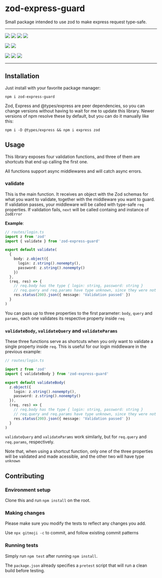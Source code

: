 # zod-express-guard

Small package intended to use zod to make express request type-safe.

---

<!-- all-shields/badges:START -->
[![](https://img.shields.io/github/workflow/status/roziscoding/zod-express-guard/Node.js%20CI?label=tests&style=flat-square)](https://github.com/roziscoding/zod-express-guard/actions?query=workflow%3A%22Node.js+CI%22) [![](https://img.shields.io/github/workflow/status/roziscoding/zod-express-guard/Node.js%20Package?label=build&style=flat-square)](https://github.com/roziscoding/zod-express-guard/actions?query=workflow%3A%22Node.js+Package%22) [![](https://img.shields.io/badge/latest-v1.0.5-CB3837.svg?style=flat-square&logo=npm)](https://www.npmjs.com/package/zod-express-guard) [![](https://img.shields.io/npm/l/zod-express-guard?style=flat-square)]() 
<!-- all-shields/badges:END -->
<!-- all-shields/engines:START -->
[![](https://img.shields.io/node/v/zod-express-guard?style=flat-square&logo=node.js&logoColor=white&color=339933)]() [![](https://img.shields.io/node/v-lts/zod-express-guard?style=flat-square&logo=node.js&logoColor=white&color=339933)]() 
<!-- all-shields/engines:END -->
<!-- all-shields/dependencies:START -->
[![](https://img.shields.io/npm/dependency-version/zod-express-guard/peer/zod?style=flat-square)]() [![](https://img.shields.io/npm/dependency-version/zod-express-guard/peer/express?style=flat-square)]() [![](https://img.shields.io/npm/dependency-version/zod-express-guard/peer/@types/express?style=flat-square)]() 
<!-- all-shields/dependencies:END -->

---

## Installation

Just install with your favorite package manager:

`npm i zod-express-guard`

Zod, Express and @types/express are peer dependencies, so you can change versions without having to
wait for me to update this library. Newer versions of npm resolve these by default, but you can do
it manually like this:

`npm i -D @types/express && npm i express zod`

## Usage

This library exposes four validation functions, and three of them are shortcuts that end up calling
the first one.

All functions support async middlewares and will catch async errors.

### validate

This is the main function. It receives an object with the Zod schemas for what you want to validate,
together with the middleware you want to guard. If validation passes, your middleware will be called
with type-safe `req` properties. If validation fails, `next` will be called containg and instance of
`ZodError`

**Example**:

```typescript
// routes/login.ts
import z from 'zod'
import { validate } from 'zod-express-guard'

export default validate(
  {
    body: z.object({
      login: z.string().nonempty(),
      password: z.string().nonempty()
    })
  },
  (req, res) => {
    // req.body has the type { login: string, password: string }
    // req.query and req.params have type unknown, since they were not validated
    res.status(200).json({ message: 'Validation passed' })
  }
)
```

You can pass up to three properties to the first parameter: `body`, `query` and `params`, each one
validates its respective property inside `req`

### `validateBody`, `validateQuery` and `validateParams`

These three functions serve as shortcuts when you only want to validate a single property inside
`req`. This is useful for our login middleware in the previous example:

```typescript
// routes/login.ts

import z from 'zod'
import { validateBody } from 'zod-express-guard'

export default validateBody(
  z.object({
    login: z.string().nonempty(),
    password: z.string().nonempty()
  }),
  (req, res) => {
    // req.body has the type { login: string, password: string }
    // req.query and req.params have type unknown, since they were not validated
    res.status(200).json({ message: 'Validation passed' })
  }
)
```

`validateQuery` and `validateParams` work similarly, but for `req.query` and `req.params`,
respectively.

Note that, when using a shortcut function, only one of the three properties will be validated and
made acessible, and the other two will have type `unknown`

## Contributing

### Environment setup

Clone this and run `npm install` on the root.

### Making changes

Please make sure you modify the tests to reflect any changes you add.

Use `npx gitmoji -c` to commit, and follow existing commit patterns

### Running tests

Simply run `npm test` after running `npm install`.

The `package.json` already specifies a `pretest` script that will run a clean build before testing.
